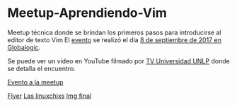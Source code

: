 # Meetup-Aprendiendo-Vim

Meetup técnica donde se brindan los primeros pasos para introducirse al editor de texto Vim
El [evento](https://www.facebook.com/events/344852895968873/) se realizó el día [8 de septiembre de 2017 en Globalogic](https://twitter.com/Globallogic_LA/status/906267259655606272). 

Se puede ver un video en YouTube filmado por [TV Universidad UNLP](https://www.youtube.com/watch?v=wAStvaSuyrY) donde se detalla el encuentro. 

[Evento a la meetup](https://www.meetup.com/es/linuxchixar/events/243025135/)

[Flyer](meetup-linuxchix-laplata-8septiembre2017_01.jpg)
[Las linuxchixs](meetup-linuxchix-laplata-8septiembre2017_02.jpg)
[Img final](meetup-linuxchix-laplata-8septiembre2017_03.jpg)

